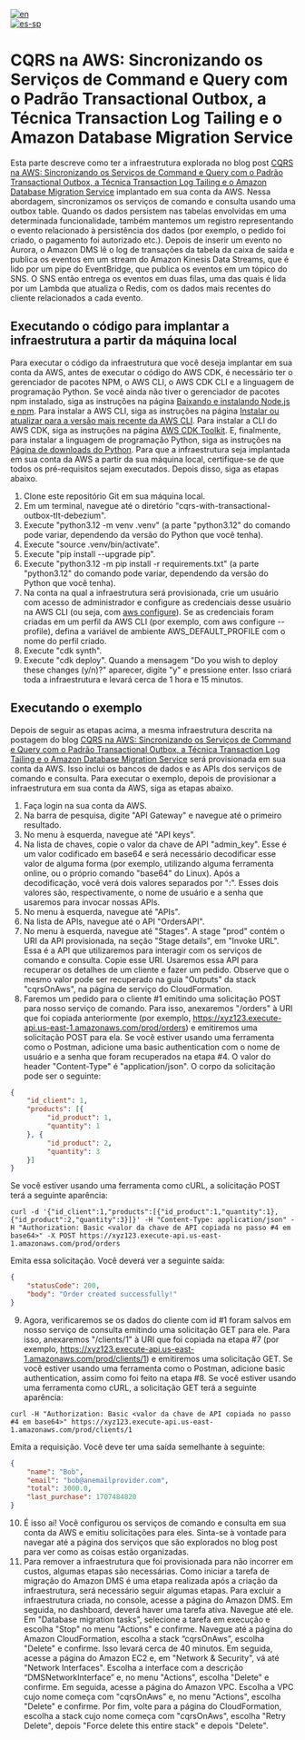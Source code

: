 [![en](https://img.shields.io/badge/lang-en-green.svg)](README.md)<br />
[![es-sp](https://img.shields.io/badge/lang-es--sp-green.svg)](README.es-sp.md)

# CQRS na AWS: Sincronizando os Serviços de Command e Query com o Padrão Transactional Outbox, a Técnica Transaction Log Tailing e o Amazon Database Migration Service

Esta parte descreve como ter a infraestrutura explorada no blog post [CQRS na AWS: Sincronizando os Serviços de Command e Query com o Padrão Transactional Outbox, a Técnica Transaction Log Tailing e o Amazon Database Migration Service](https://aws.amazon.com/pt/blogs/aws-brasil/cqrs-na-aws-sincronizando-os-servicos-de-command-e-query-com-o-padrao-transactional-outbox-a-tecnica-transaction-log-tailing-e-o-amazon-database-migration-service)
implantado em sua conta da AWS. Nessa abordagem, sincronizamos os serviços de comando e consulta usando uma 
outbox table. Quando os dados persistem nas tabelas envolvidas em uma determinada funcionalidade, também mantemos um registro
representando o evento relacionado à persistência dos dados (por exemplo, o pedido foi criado, o pagamento foi autorizado etc.).
Depois de inserir um evento no Aurora, o Amazon DMS lê o log de transações da tabela da caixa de saída e publica os eventos
em um stream do Amazon Kinesis Data Streams, que é lido por um pipe do EventBridge, que publica os eventos em um tópico do SNS.
O SNS então entrega os eventos em duas filas, uma das quais é lida por um Lambda que atualiza o Redis, com os dados mais
recentes do cliente relacionados a cada evento.

## Executando o código para implantar a infraestrutura a partir da máquina local

Para executar o código da infraestrutura que você deseja implantar em sua conta da AWS, antes de executar o código do AWS
CDK, é necessário ter o gerenciador de pacotes NPM, o AWS CLI, o AWS CDK CLI e a linguagem de programação Python. Se você
ainda não tiver o gerenciador de pacotes npm instalado, siga as instruções na página [Baixando e instalando Node.js e npm](https://docs.npmjs.com/downloading-and-installing-node-js-and-npm).
Para instalar a AWS CLI, siga as instruções na página [Instalar ou atualizar para a versão mais recente da AWS CLI](https://docs.aws.amazon.com/cli/latest/userguide/getting-started-install.html).
Para instalar a CLI do AWS CDK, siga as instruções na página [AWS CDK Toolkit](https://docs.aws.amazon.com/cdk/v2/guide/cli.html).
E, finalmente, para instalar a linguagem de programação Python, siga as instruções na [Página de downloads do Python](https://www.python.org/downloads).
Para que a infraestrutura seja implantada em sua conta da AWS a partir da sua máquina local, certifique-se de que todos os
pré-requisitos sejam executados. Depois disso, siga as etapas abaixo.

1. Clone este repositório Git em sua máquina local.
2. Em um terminal, navegue até o diretório "cqrs-with-transactional-outbox-tlt-debezium".
3. Execute "python3.12 -m venv .venv" (a parte "python3.12" do comando pode variar, dependendo da versão do Python que você tenha).
4. Execute "source .venv/bin/activate".
5. Execute "pip install --upgrade pip".
6. Execute "python3.12 -m pip install -r requirements.txt" (a parte "python3.12" do comando pode variar, dependendo da versão do Python que você tenha).
7. Na conta na qual a infraestrutura será provisionada, crie um usuário com acesso de administrador e configure as credenciais desse usuário na AWS CLI (ou seja, com [aws configure](https://docs.aws.amazon.com/cli/latest/userguide/cli-chap-configure.html)). Se as credenciais foram criadas em um perfil da AWS CLI (por exemplo, com aws configure --profile), defina a variável de ambiente AWS_DEFAULT_PROFILE com o nome do perfil criado.
8. Execute "cdk synth".
9. Execute "cdk deploy". Quando a mensagem "Do you wish to deploy these changes (y/n)?" aparecer, digite "y" e pressione enter. Isso criará toda a infraestrutura e levará cerca de 1 hora e 15 minutos.

## Executando o exemplo

Depois de seguir as etapas acima, a mesma infraestrutura descrita na postagem do blog [CQRS na AWS: Sincronizando os Serviços de Command e Query com o Padrão Transactional Outbox, a Técnica Transaction Log Tailing e o Amazon Database Migration Service](https://aws.amazon.com/pt/blogs/aws-brasil/cqrs-na-aws-sincronizando-os-servicos-de-command-e-query-com-o-padrao-transactional-outbox-a-tecnica-transaction-log-tailing-e-o-amazon-database-migration-service)
será provisionada em sua conta da AWS. Isso inclui os bancos de dados e as APIs dos serviços de comando e consulta. Para
executar o exemplo, depois de provisionar a infraestrutura em sua conta da AWS, siga as etapas abaixo.

1. Faça login na sua conta da AWS.
2. Na barra de pesquisa, digite "API Gateway" e navegue até o primeiro resultado.
3. No menu à esquerda, navegue até "API keys".
4. Na lista de chaves, copie o valor da chave de API "admin_key". Esse é um valor codificado em base64 e será necessário decodificar esse valor de alguma forma (por exemplo, utilizando alguma ferramenta online, ou o próprio comando "base64" do Linux). Após a decodificação, você verá dois valores separados por ":". Esses dois valores são, respectivamente, o nome de usuário e a senha que usaremos para invocar nossas APIs.
5. No menu à esquerda, navegue até "APIs".
6. Na lista de APIs, navegue até o API "OrdersAPI".
7. No menu à esquerda, navegue até "Stages". A stage "prod" contém o URI da API provisionada, na seção "Stage details", em "Invoke URL". Essa é a API que utilizaremos para interagir com os serviços de comando e consulta. Copie esse URI. Usaremos essa API para recuperar os detalhes de um cliente e fazer um pedido. Observe que o mesmo valor pode ser recuperado na guia "Outputs" da stack "cqrsOnAws", na página de serviço do CloudFormation.
8. Faremos um pedido para o cliente #1 emitindo uma solicitação POST para nosso serviço de comando. Para isso, anexaremos "/orders" à URI que foi copiada anteriormente (por exemplo, https://xyz123.execute-api.us-east-1.amazonaws.com/prod/orders) e emitiremos uma solicitação POST para ela. Se você estiver usando uma ferramenta como o Postman, adicione uma basic authentication com o nome de usuário e a senha que foram recuperados na etapa #4. O valor do header "Content-Type" é "application/json". O corpo da solicitação pode ser o seguinte:
```json
{
    "id_client": 1,
    "products": [{
         "id_product": 1,
         "quantity": 1
    }, {
         "id_product": 2,
         "quantity": 3
    }]
}
```
Se você estiver usando uma ferramenta como cURL, a solicitação POST terá a seguinte aparência:
```shell
curl -d '{"id_client":1,"products":[{"id_product":1,"quantity":1},{"id_product":2,"quantity":3}]}' -H "Content-Type: application/json" -H "Authorization: Basic <valor da chave de API copiada no passo #4 em base64>" -X POST https://xyz123.execute-api.us-east-1.amazonaws.com/prod/orders
```
Emita essa solicitação. Você deverá ver a seguinte saída:
```json
{
    "statusCode": 200,
    "body": "Order created successfully!"
}
```
9. Agora, verificaremos se os dados do cliente com id #1 foram salvos em nosso serviço de consulta emitindo uma solicitação GET para ele. Para isso, anexaremos "/clients/1" à URI que foi copiada na etapa #7 (por exemplo, https://xyz123.execute-api.us-east-1.amazonaws.com/prod/clients/1) e emitiremos uma solicitação GET. Se você estiver usando uma ferramenta como o Postman, adicione basic authentication, assim como foi feito na etapa #8. Se você estiver usando uma ferramenta como cURL, a solicitação GET terá a seguinte aparência:
```shell
curl -H "Authorization: Basic <valor da chave de API copiada no passo #4 em base64>" https://xyz123.execute-api.us-east-1.amazonaws.com/prod/clients/1
```
Emita a requisição. Você deve ter uma saída semelhante à seguinte:
```json
{
    "name": "Bob",
    "email": "bob@anemailprovider.com",
    "total": 3000.0,
    "last_purchase": 1707484820
}
```
10. É isso aí! Você configurou os serviços de comando e consulta em sua conta da AWS e emitiu solicitações para eles. Sinta-se à vontade para navegar até a página dos serviços que são explorados no blog post para ver como as coisas estão organizadas.
11. Para remover a infraestrutura que foi provisionada para não incorrer em custos, algumas etapas são necessárias. Como iniciar a tarefa de migração do Amazon DMS é uma etapa realizada após a criação da infraestrutura, será necessário seguir algumas etapas. Para excluir a infraestrutura criada, no console, acesse a página do Amazon DMS. Em seguida, no dashboard, deverá haver uma tarefa ativa. Navegue até ele. Em "Database migration tasks", selecione a tarefa em execução e escolha "Stop" no menu "Actions" e confirme. Navegue até a página do Amazon CloudFormation, escolha a stack “cqrsOnAws”, escolha "Delete" e confirme. Isso levará cerca de 40 minutos. Em seguida, acesse a página do Amazon EC2 e, em "Network & Security", vá até "Network Interfaces". Escolha a interface com a descrição “DMSNetworkInterface” e, no menu "Actions", escolha "Delete" e confirme. Em seguida, acesse a página do Amazon VPC. Escolha a VPC cujo nome começa com "cqrsOnAws" e, no menu "Actions", escolha "Delete" e confirme. Por fim, volte para a página do CloudFormation, escolha a stack cujo nome começa com "cqrsOnAws", escolha "Retry Delete", depois "Force delete this entire stack" e depois "Delete".
